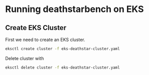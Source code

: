 # Running deathstarbench on EKS

## Create EKS Cluster
First we need to create an EKS cluster.

```bash
eksctl create cluster -f eks-deathstar-cluster.yaml
```

Delete cluster with 
```bash
eksctl delete cluster -f eks-deathstar-cluster.yaml
```
